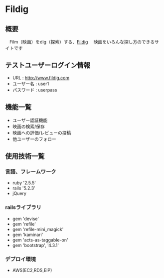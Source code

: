 # Fildig

## 概要
　Film（映画）をdig（探索）する、[Fildig](http://www.fildig.com)
　映画をいろんな探し方のできるサイトです

## テストユーザーログイン情報
- URL : http://www.fildig.com
 - ユーザー名 : user1
 - パスワード : userpass

## 機能一覧
- ユーザー認証機能
- 映画の検索/保存
- 映画への評価/レビューの投稿
- 他ユーザーのフォロー

## 使用技術一覧
### 言語、フレームワーク
- ruby '2.5.5'
- rails '5.2.3'
- jQuery

### railsライブラリ
- gem 'devise'
- gem 'refile'
- gem 'refile-mini_magick'
- gem 'kaminari'
- gem 'acts-as-taggable-on'
- gem 'bootstrap', '4.3.1'

### デプロイ環境
- AWS(EC2,RDS,EIP)